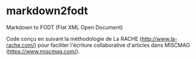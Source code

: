 # markdown2fodt
Markdown to FODT (Flat XML Open Document)

Code conçu en suivant la méthodologie de La RACHE (http://www.la-rache.com/) 
pour faciliter l'écriture collaborative d'articles dans MISCMAG (https://www.miscmag.com/).


